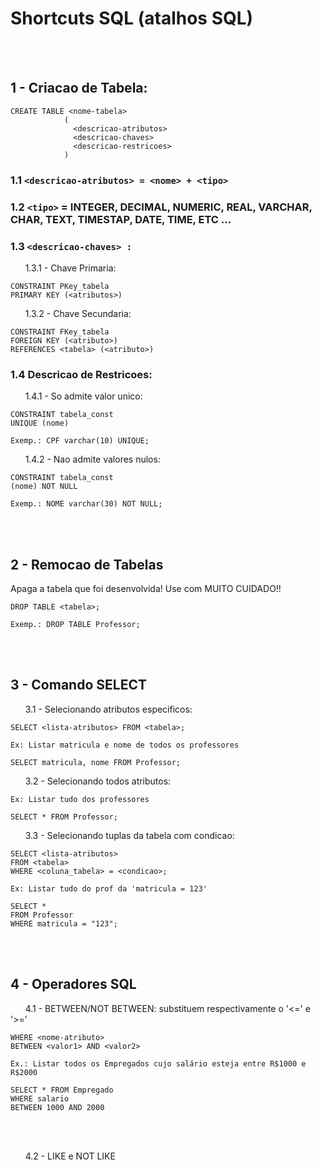# Shortcuts SQL (atalhos SQL)

<br></br>

## 1 - Criacao de Tabela:

```
CREATE TABLE <nome-tabela>
            (
              <descricao-atributos>
              <descricao-chaves>
              <descricao-restricoes>
            )
```

### 1.1 `<descricao-atributos> = <nome> + <tipo>`

### 1.2 `<tipo>` = INTEGER, DECIMAL, NUMERIC, REAL, VARCHAR, CHAR, TEXT, TIMESTAP, DATE, TIME, ETC ...

### 1.3 `<descricao-chaves> :`

&nbsp; &nbsp; &nbsp;  1.3.1 - Chave Primaria: 

```
CONSTRAINT PKey_tabela
PRIMARY KEY (<atributos>)
```

&nbsp; &nbsp; &nbsp;  1.3.2 - Chave Secundaria:

```
CONSTRAINT FKey_tabela
FOREIGN KEY (<atributo>)
REFERENCES <tabela> (<atributo>)
```

### 1.4 Descricao de Restricoes:

&nbsp; &nbsp; &nbsp; 1.4.1 - So admite valor unico:

```
CONSTRAINT tabela_const
UNIQUE (nome)
```

`Exemp.: CPF varchar(10) UNIQUE;`

&nbsp; &nbsp; &nbsp; 1.4.2 -  Nao admite valores nulos:

```
CONSTRAINT tabela_const
(nome) NOT NULL
```

`Exemp.: NOME varchar(30) NOT NULL;`

<br></br>

## 2 - Remocao de Tabelas

Apaga a tabela que foi desenvolvida! Use com MUITO CUIDADO!!

```
DROP TABLE <tabela>;
```

`Exemp.: DROP TABLE Professor;`

<br></br>

## 3 - Comando SELECT

&nbsp; &nbsp; &nbsp; 3.1 - Selecionando atributos especificos:

```
SELECT <lista-atributos> FROM <tabela>;
```

`Ex: Listar matricula e nome de todos os professores`

```
SELECT matricula, nome FROM Professor;
```

&nbsp; &nbsp; &nbsp; 3.2 - Selecionando todos atributos:

`Ex: Listar tudo dos professores`

```
SELECT * FROM Professor;
```

&nbsp; &nbsp; &nbsp; 3.3 - Selecionando tuplas da tabela com condicao:

```
SELECT <lista-atributos> 
FROM <tabela> 
WHERE <coluna_tabela> = <condicao>;
```

`Ex: Listar tudo do prof da 'matricula = 123'`

```
SELECT *
FROM Professor
WHERE matricula = "123";
```

<br></br>

## 4 - Operadores SQL

&nbsp; &nbsp; &nbsp; 4.1 - BETWEEN/NOT BETWEEN: substituem respectivamente o '<=' e '>='

```
WHERE <nome-atributo>
BETWEEN <valor1> AND <valor2>
```

`Ex.: Listar todos os Empregados cujo salário esteja entre R$1000 e R$2000`

```
SELECT * FROM Empregado
WHERE salario
BETWEEN 1000 AND 2000
```

<br></br>

&nbsp; &nbsp; &nbsp; 4.2 - LIKE e NOT LIKE
